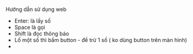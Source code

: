 Hướng dẫn sử dụng web 
- Enter: là lấy số
- Space là gọi
- Shift là đọc thông báo
- Lố một số thì bấm button - đề trừ 1 số ( ko dùng button trên màn hình)
- 
